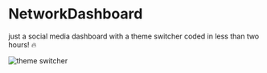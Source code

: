 # NetworkDashboard
just a social media dashboard with a theme switcher coded in less than two hours! 🔥


![theme switcher](https://user-images.githubusercontent.com/85763135/181658898-7b32c98d-11a9-42f6-b385-2f2567168ca3.png)

